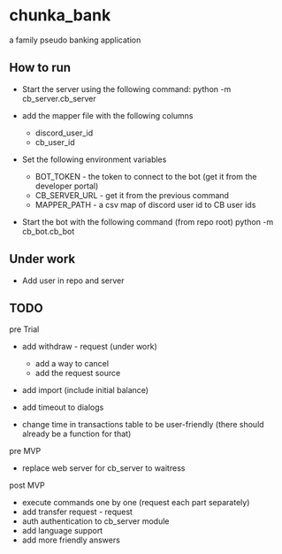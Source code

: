 # chunka_bank
a family pseudo banking application

## How to run
- Start the server using the following command:
python -m cb_server.cb_server <database path>
- add the mapper file with the following columns
  - discord_user_id
  - cb_user_id
- Set the following environment variables
  - BOT_TOKEN - the token to connect to the bot (get it from the developer portal)
  - CB_SERVER_URL - get it from the previous command 
  - MAPPER_PATH - a csv map of discord user id to CB user ids 


- Start the bot with the following command (from repo root)
python -m cb_bot.cb_bot

## Under work
- Add user in repo and server

## TODO
pre Trial
- add withdraw - request (under work)
  - add a way to cancel 
  - add the request source
- add import (include initial balance)
- add timeout to dialogs

- change time in transactions table to be user-friendly (there should
  already be a function for that)

pre MVP
- replace web server for cb_server to waitress

post MVP
- execute commands one by one (request each part separately)
- add transfer request - request 
- auth authentication to cb_server module
- add language support
- add more friendly answers

